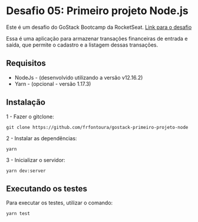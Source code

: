 # Desafio 05: Primeiro projeto Node.js

Este é um desafio do GoStack Bootcamp da RocketSeat. [Link para o desafio](https://github.com/Rocketseat/bootcamp-gostack-desafios/tree/master/desafio-fundamentos-nodejs)

Essa é uma aplicação para armazenar transações financeiras de entrada e saída, que permite o cadastro e a listagem dessas transações.

## Requisitos

* NodeJs - (desenvolvido utilizando a versão v12.16.2)
* Yarn - (opcional - versão 1.17.3)

## Instalação

1 - Fazer o gitclone:

```
git clone https://github.com/frfontoura/gostack-primeiro-projeto-node
```

2 - Instalar as dependências:
```
yarn
```

3 - Inicializar o servidor:
```
yarn dev:server
```

## Executando os testes

Para executar os testes, utilizar o comando:
```
yarn test
```

